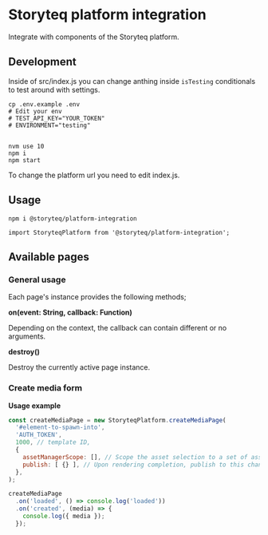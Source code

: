 # Storyteq platform integration

Integrate with components of the Storyteq platform.

## Development

Inside of src/index.js you can change anthing inside `isTesting` conditionals to test around with settings.

```
cp .env.example .env
# Edit your env
# TEST_API_KEY="YOUR_TOKEN"
# ENVIRONMENT="testing"


nvm use 10
npm i
npm start
```

To change the platform url you need to edit index.js.

## Usage

```
npm i @storyteq/platform-integration
```

```
import StoryteqPlatform from '@storyteq/platform-integration';
```

## Available pages

### General usage

Each page's instance provides the following methods;

__on(event: String, callback: Function)__

Depending on the context, the callback can contain different or no arguments.

__destroy()__

Destroy the currently active page instance.

### Create media form

__Usage example__
```js
const createMediaPage = new StoryteqPlatform.createMediaPage(
  '#element-to-spawn-into',
  'AUTH_TOKEN',
  1000, // template ID,
  {
    assetManagerScope: [], // Scope the asset selection to a set of asset providers
    publish: [ {} ], // Upon rendering completion, publish to this channel
  },
);

createMediaPage
  .on('loaded', () => console.log('loaded'))
  .on('created', (media) => {
    console.log({ media });
  });
```